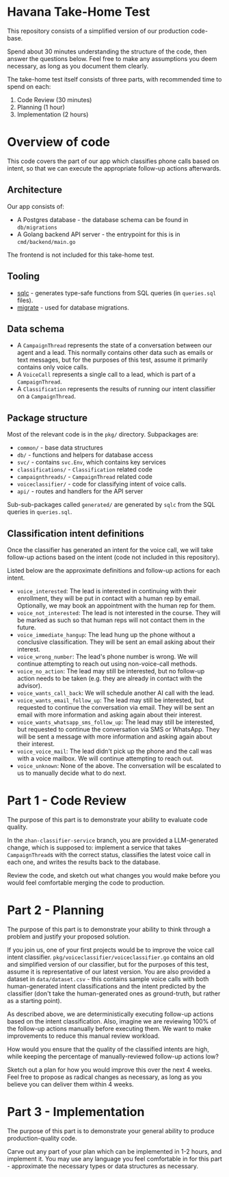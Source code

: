 # Havana Take-Home Test

This repository consists of a simplified version of our production code-base.

Spend about 30 minutes understanding the structure of the code, then answer the questions below. Feel free to make any assumptions you deem necessary, as long as you document them clearly. 

The take-home test itself consists of three parts, with recommended time to spend on each:
1. Code Review (30 minutes)
2. Planning (1 hour)
3. Implementation (2 hours)

# Overview of code

This code covers the part of our app which classifies phone calls based on intent, so that we can execute the appropriate follow-up actions afterwards.

## Architecture

Our app consists of:
* A Postgres database - the database schema can be found in `db/migrations`
* A Golang backend API server - the entrypoint for this is in `cmd/backend/main.go`

The frontend is not included for this take-home test.

## Tooling

* [sqlc](https://github.com/sqlc-dev/sqlc/) - generates type-safe functions from SQL queries (in `queries.sql` files).
* [migrate](https://github.com/golang-migrate/migrate) - used for database migrations.

## Data schema

* A `CampaignThread` represents the state of a conversation between our agent and a lead. This normally contains other data such as emails or text messages, but for the purposes of this test, assume it primarily contains only voice calls.
* A `VoiceCall` represents a single call to a lead, which is part of a `CampaignThread`.
* A `Classification` represents the results of running our intent classifier on a `CampaignThread`.

## Package structure

Most of the relevant code is in the `pkg/` directory. Subpackages are:

* `common/` - base data structures
* `db/` - functions and helpers for database access
* `svc/` - contains `svc.Env`, which contains key services
* `classifications/` - `Classification` related code
* `campaignthreads/` - `CampaignThread` related code
* `voiceclassifier/` - code for classifying intent of voice calls.
* `api/` - routes and handlers for the API server

Sub-sub-packages called `generated/` are generated by `sqlc` from the SQL queries in `queries.sql`.

## Classification intent definitions

Once the classifier has generated an intent for the voice call, we will take follow-up actions based on the intent (code not included in this repository).

Listed below are the approximate definitions and follow-up actions for each intent.

* `voice_interested`: The lead is interested in continuing with their enrollment, they will be put in contact with a human rep by email. Optionally, we may book an appointment with the human rep for them.
* `voice_not_interested`: The lead is not interested in the course. They will be marked as such so that human reps will not contact them in the future.
* `voice_immediate_hangup`: The lead hung up the phone without a conclusive classification. They will be sent an email asking about their interest.
* `voice_wrong_number`: The lead's phone number is wrong. We will continue attempting to reach out using non-voice-call methods.
* `voice_no_action`: The lead may still be interested, but no follow-up action needs to be taken (e.g. they are already in contact with the advisor).
* `voice_wants_call_back`: We will schedule another AI call with the lead.
* `voice_wants_email_follow_up`: The lead may still be interested, but requested to continue the conversation via email. They will be sent an email with more information and asking again about their interest.
* `voice_wants_whatsapp_sms_follow_up`: The lead may still be interested, but requested to continue the conversation via SMS or WhatsApp. They will be sent a message with more information and asking again about their interest.
* `voice_voice_mail`: The lead didn't pick up the phone and the call was with a voice mailbox. We will continue attempting to reach out.
* `voice_unknown`: None of the above. The conversation will be escalated to us to manually decide what to do next.

# Part 1 - Code Review

The purpose of this part is to demonstrate your ability to evaluate code quality.

In the `zhan-classifier-service` branch, you are provided a LLM-generated change, which is supposed to: implement a service that takes `CampaignThread`s with the correct status, classifies the latest voice call in each one, and writes the results back to the database.

Review the code, and sketch out what changes you would make before you would feel comfortable merging the code to production.

# Part 2 - Planning

The purpose of this part is to demonstrate your ability to think through a problem and justify your proposed solution.

If you join us, one of your first projects would be to improve the voice call intent classifier. `pkg/voiceclassifier/voiceclassifier.go` contains an old and simplified version of our classifier, but for the purposes of this test, assume it is representative of our latest version. You are also provided a dataset in `data/dataset.csv` - this contains sample voice calls with both human-generated intent classifications and the intent predicted by the classifier (don't take the human-generated ones as ground-truth, but rather as a starting point).

As described above, we are deterministically executing follow-up actions based on the intent classification. Also, imagine we are reviewing 100% of the follow-up actions manually before executing them. We want to make improvements to reduce this manual review workload.

How would you ensure that the quality of the classified intents are high, while keeping the percentage of manually-reviewed follow-up actions low?

Sketch out a plan for how you would improve this over the next 4 weeks. Feel free to propose as radical changes as necessary, as long as you believe you can deliver them within 4 weeks.

# Part 3 - Implementation

The purpose of this part is to demonstrate your general ability to produce production-quality code.

Carve out any part of your plan which can be implemented in 1-2 hours, and implement it. You may use any language you feel comfortable in for this part - approximate the necessary types or data structures as necessary.
